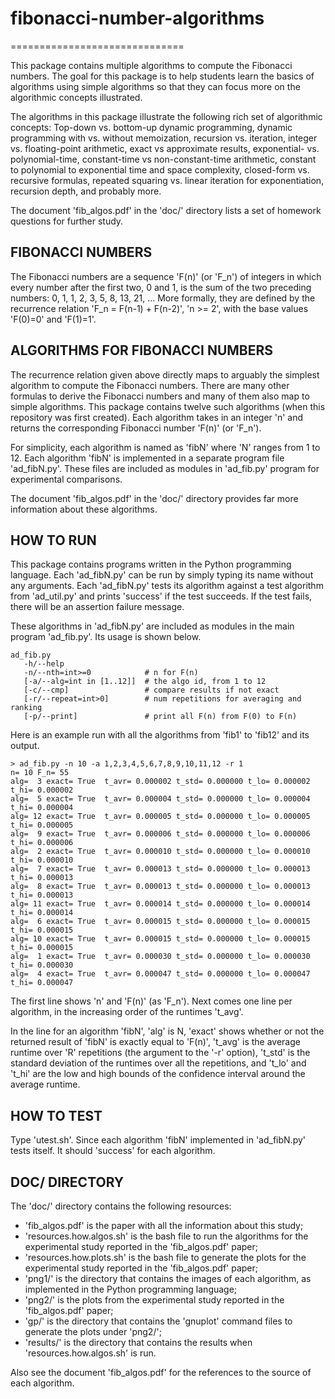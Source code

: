 # fibonacci-number-algorithms
==============================

This package contains multiple algorithms to compute the Fibonacci
numbers. The goal for this package is to help students learn the
basics of algorithms using simple algorithms so that they can focus
more on the algorithmic concepts illustrated.

The algorithms in this package illustrate the following rich set of
algorithmic concepts: Top-down vs. bottom-up dynamic programming,
dynamic programming with vs. without memoization, recursion
vs. iteration, integer vs. floating-point arithmetic, exact vs
approximate results, exponential- vs. polynomial-time, constant-time
vs non-constant-time arithmetic, constant to polynomial to exponential
time and space complexity, closed-form vs. recursive formulas,
repeated squaring vs. linear iteration for exponentiation, recursion
depth, and probably more.

The document 'fib_algos.pdf' in the 'doc/' directory lists a set of
homework questions for further study.

## FIBONACCI NUMBERS

The Fibonacci numbers are a sequence 'F(n)' (or 'F_n') of integers in
which every number after the first two, 0 and 1, is the sum of the two
preceding numbers: 0, 1, 1, 2, 3, 5, 8, 13, 21, ... More formally,
they are defined by the recurrence relation 'F_n = F(n-1) + F(n-2)',
'n >= 2', with the base values 'F(0)=0' and 'F(1)=1'.

## ALGORITHMS FOR FIBONACCI NUMBERS

The recurrence relation given above directly maps to arguably the
simplest algorithm to compute the Fibonacci numbers. There are many
other formulas to derive the Fibonacci numbers and many of them also
map to simple algorithms. This package contains twelve such algorithms
(when this repository was first created). Each algorithm takes in an
integer 'n' and returns the corresponding Fibonacci number 'F(n)' (or
'F_n').

For simplicity, each algorithm is named as 'fibN' where 'N' ranges
from 1 to 12. Each algorithm 'fibN' is implemented in a separate
program file 'ad_fibN.py'. These files are included as modules in
'ad_fib.py' program for experimental comparisons.

The document 'fib_algos.pdf' in the 'doc/' directory provides far more
information about these algorithms.

## HOW TO RUN

This package contains programs written in the Python programming
language. Each 'ad_fibN.py' can be run by simply typing its name
without any arguments. Each 'ad_fibN.py' tests its algorithm against a
test algorithm from 'ad_util.py' and prints 'success' if the test
succeeds. If the test fails, there will be an assertion failure
message.

These algorithms in 'ad_fibN.py' are included as modules in the main
program 'ad_fib.py'. Its usage is shown below.

```
ad_fib.py
   -h/--help
   -n/--nth=int>=0            # n for F(n)
   [-a/--alg=int in [1..12]]  # the algo id, from 1 to 12
   [-c/--cmp]                 # compare results if not exact
   [-r/--repeat=int>0]        # num repetitions for averaging and ranking
   [-p/--print]               # print all F(n) from F(0) to F(n)
```

Here is an example run with all the algorithms from 'fib1' to 'fib12'
and its output. 

```
> ad_fib.py -n 10 -a 1,2,3,4,5,6,7,8,9,10,11,12 -r 1
n= 10 F_n= 55
alg=  3 exact= True  t_avr= 0.000002 t_std= 0.000000 t_lo= 0.000002 t_hi= 0.000002
alg=  5 exact= True  t_avr= 0.000004 t_std= 0.000000 t_lo= 0.000004 t_hi= 0.000004
alg= 12 exact= True  t_avr= 0.000005 t_std= 0.000000 t_lo= 0.000005 t_hi= 0.000005
alg=  9 exact= True  t_avr= 0.000006 t_std= 0.000000 t_lo= 0.000006 t_hi= 0.000006
alg=  2 exact= True  t_avr= 0.000010 t_std= 0.000000 t_lo= 0.000010 t_hi= 0.000010
alg=  7 exact= True  t_avr= 0.000013 t_std= 0.000000 t_lo= 0.000013 t_hi= 0.000013
alg=  8 exact= True  t_avr= 0.000013 t_std= 0.000000 t_lo= 0.000013 t_hi= 0.000013
alg= 11 exact= True  t_avr= 0.000014 t_std= 0.000000 t_lo= 0.000014 t_hi= 0.000014
alg=  6 exact= True  t_avr= 0.000015 t_std= 0.000000 t_lo= 0.000015 t_hi= 0.000015
alg= 10 exact= True  t_avr= 0.000015 t_std= 0.000000 t_lo= 0.000015 t_hi= 0.000015
alg=  1 exact= True  t_avr= 0.000030 t_std= 0.000000 t_lo= 0.000030 t_hi= 0.000030
alg=  4 exact= True  t_avr= 0.000047 t_std= 0.000000 t_lo= 0.000047 t_hi= 0.000047

```

The first line shows 'n' and 'F(n)' (as 'F_n'). Next comes one line
per algorithm, in the increasing order of the runtimes 't_avg'.

In the line for an algorithm 'fibN', 'alg' is N, 'exact' shows whether
or not the returned result of 'fibN' is exactly equal to 'F(n)',
't_avg' is the average runtime over 'R' repetitions (the argument to
the '-r' option), 't_std' is the standard deviation of the runtimes
over all the repetitions, and 't_lo' and 't_hi' are the low and high
bounds of the confidence interval around the average runtime.

## HOW TO TEST

Type 'utest.sh'. Since each algorithm 'fibN' implemented in
'ad_fibN.py' tests itself. It should 'success' for each algorithm.

## DOC/ DIRECTORY

The 'doc/' directory contains the following resources:
- 'fib_algos.pdf' is the paper with all the information about this
study;
- 'resources.how.algos.sh' is the bash file to run the algorithms for
the experimental study reported in the 'fib_algos.pdf' paper;
- 'resources.how.plots.sh' is the bash file to generate the plots for
the experimental study reported in the 'fib_algos.pdf' paper;
- 'png1/' is the directory that contains the images of each algorithm,
as implemented in the Python programming language;
- 'png2/' is the plots from the experimental study reported in the 'fib_algos.pdf' paper;
- 'gp/' is the directory that contains the 'gnuplot' command files to
generate the plots under 'png2/';
- 'results/' is the directory that contains the results when
'resources.how.algos.sh' is run.

Also see the document 'fib_algos.pdf' for the references to the source
of each algorithm.
